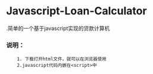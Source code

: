 # Javascript-Loan-Calculator
   .简单的一个基于javascript实现的贷款计算机

### 说明：
        1. 下载打开html文件，就可以在浏览器使用
        2.javascript代码内嵌在<script>中
